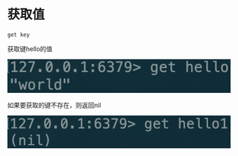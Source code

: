# 获取值

```text
get key
```

获取键hello的值

![](../../.gitbook/assets/image%20%2823%29.png)

如果要获取的键不存在，则返回nil

![](../../.gitbook/assets/image%20%2824%29.png)

